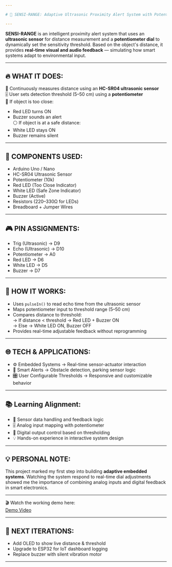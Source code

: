 ```yaml
---

# 📏 SENSI-RANGE: Adaptive Ultrasonic Proximity Alert System with Potentiometer Dial + Buzzer Feedback 🛑🎛️

---
```


**SENSI-RANGE** is an intelligent proximity alert system that uses an **ultrasonic sensor** for distance measurement and a **potentiometer dial** to dynamically set the sensitivity threshold. Based on the object's distance, it provides **real-time visual and audio feedback** — simulating how smart systems adapt to environmental input.

---

🔥 WHAT IT DOES:  
----------------  
📡 Continuously measures distance using an **HC-SR04 ultrasonic sensor**  
🎚️ User sets detection threshold (5–50 cm) using a **potentiometer**  
🔴 If object is too close:  
- Red LED turns ON  
- Buzzer sounds an alert  
⚪ If object is at a safe distance:  
- White LED stays ON  
- Buzzer remains silent  

---

🧰 COMPONENTS USED:  
--------------------  
- Arduino Uno / Nano  
- HC-SR04 Ultrasonic Sensor  
- Potentiometer (10k)  
- Red LED (Too Close Indicator)  
- White LED (Safe Zone Indicator)  
- Buzzer (Active)  
- Resistors (220–330Ω for LEDs)  
- Breadboard + Jumper Wires  

---

🎮 PIN ASSIGNMENTS:  
--------------------  
- Trig (Ultrasonic) → D9  
- Echo (Ultrasonic) → D10  
- Potentiometer → A0  
- Red LED → D6  
- White LED → D5  
- Buzzer → D7  

---

🧠 HOW IT WORKS:  
-----------------  
- Uses `pulseIn()` to read echo time from the ultrasonic sensor  
- Maps potentiometer input to threshold range (5–50 cm)  
- Compares distance to threshold:  
  → If distance < threshold → Red LED + Buzzer ON  
  → Else → White LED ON, Buzzer OFF  
- Provides real-time adjustable feedback without reprogramming  

---

🌐 TECH & APPLICATIONS:  
------------------------  
- ⚙️ Embedded Systems → Real-time sensor-actuator interaction  
- 📡 Smart Alerts → Obstacle detection, parking sensor logic  
- 🎛️ User Configurable Thresholds → Responsive and customizable behavior  

---

📚 Learning Alignment:  
-----------------------  
- 📏 Sensor data handling and feedback logic  
- 🎚️ Analog input mapping with potentiometer  
- 🔔 Digital output control based on thresholding  
- 💡 Hands-on experience in interactive system design  

---

💡 PERSONAL NOTE:  
------------------  
This project marked my first step into building **adaptive embedded systems**. Watching the system respond to real-time dial adjustments showed me the importance of combining analog inputs and digital feedback in smart electronics.

---

🎬 Watch the working demo here:  
[Demo Video](https://youtu.be/E4R74_U9dMg)

---

🚀 NEXT ITERATIONS:  
---------------------  
- Add OLED to show live distance & threshold  
- Upgrade to ESP32 for IoT dashboard logging  
- Replace buzzer with silent vibration motor

---
